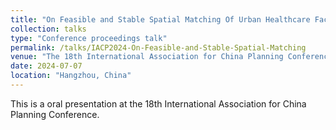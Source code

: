 ```yaml
---
title: "On Feasible and Stable Spatial Matching Of Urban Healthcare Facilities and Population"
collection: talks
type: "Conference proceedings talk"
permalink: /talks/IACP2024-On-Feasible-and-Stable-Spatial-Matching
venue: "The 18th International Association for China Planning Conference"
date: 2024-07-07
location: "Hangzhou, China"
---
```


This is a oral presentation at the 18th International Association for China Planning Conference.

